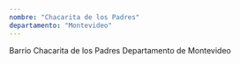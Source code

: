 ```yaml
---
nombre: "Chacarita de los Padres"
departamento: "Montevideo"
---
```


Barrio Chacarita de los Padres
Departamento de Montevideo
